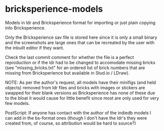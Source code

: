 # bricksperience-models

Models in ldr and Bricksperience format for importing or just plain copying into Bricksperience.

Only the Bricksperience sav file is stored here since it is only a small binary and the screenshots are large ones that can be recreated by the user with the inbuilt editor if they want.

Check the last commit comment for whether the file is a perfect reproduction or if the ldr had to be changed to accomodate missing bricks (see "missing_bricks.txt" for an ordered list of brick numbers that are missing from Bricksperience but available in Stud.io / LDraw).


NOTE: As per the author's request, all models have their minifigs (and held objects) removed from ldr files and bricks with images or stickers are swapped for their blank versions as Bricksperience has none of these due to the bloat it would cause for little benefit since most are only used for very few models.


PostScript: If anyone has contact with the author of the indiedb models I can add in the bs-format ones (though I don't have the ldr's they were created from, of course, so attribution would be hard to source?)